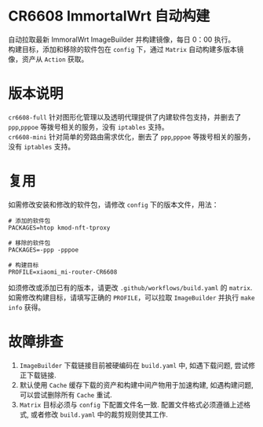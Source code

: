 # CR6608 ImmortalWrt 自动构建
自动拉取最新 ImmoralWrt ImageBuilder 并构建镜像，每日 0：00 执行。    
构建目标，添加和移除的软件包在 `config` 下，通过 `Matrix` 自动构建多版本镜像，资产从 `Action` 获取。    


# 版本说明
`cr6608-full` 针对图形化管理以及透明代理提供了内建软件包支持，并删去了 `ppp`,`pppoe` 等拨号相关的服务，没有 `iptables` 支持。    
`cr6608-mini` 针对简单的旁路由需求优化，删去了 `ppp`,`pppoe` 等拨号相关的服务，没有 `iptables` 支持。   


# 复用
如需修改安装和修改的软件包，请修改 `config` 下的版本文件，用法：    
```
# 添加的软件包
PACKAGES=htop kmod-nft-tproxy

# 移除的软件包
PACKAGES=-ppp -pppoe

# 构建目标
PROFILE=xiaomi_mi-router-CR6608
```

如须修改或添加已有的版本，请更改 `.github/workflows/build.yaml` 的 `matrix`.    
如需修改构建目标，请填写正确的 `PROFILE`，可以拉取 `ImageBuilder` 并执行 `make info` 获得。    

# 故障排查
1. `ImageBuilder` 下载链接目前被硬编码在 `build.yaml` 中, 如遇下载问题, 尝试修正下载链接.     
2.  默认使用 `Cache` 缓存下载的资产和构建中间产物用于加速构建, 如遇构建问题, 可以尝试删除所有 `Cache` 重试.
3.  `Matrix` 目标必须与 `config` 下配置文件名一致. 配置文件格式必须遵循上述格式, 或者修改 `build.yaml` 中的裁剪规则使其工作.
